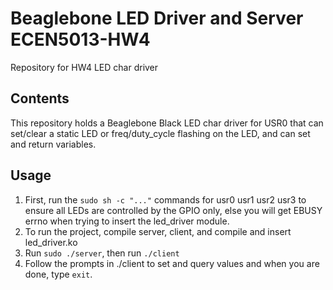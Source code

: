 # Beaglebone LED Driver and Server ECEN5013-HW4
Repository for HW4 LED char driver

## Contents
This repository holds a Beaglebone Black LED char driver for USR0 that can set/clear a static LED or freq/duty_cycle flashing on the LED, and can set and return variables.

## Usage
1) First, run the `sudo sh -c "..."` commands for usr0 usr1 usr2 usr3 to ensure all LEDs are controlled by the GPIO only, else you will get EBUSY errno when trying to insert the led_driver module.
2) To run the project, compile server, client, and compile and insert led_driver.ko
3) Run `sudo ./server`, then run `./client`
4) Follow the prompts in ./client to set and query values and when you are done, type `exit`.
